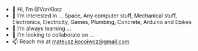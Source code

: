 - 👋 Hi, I’m @VonKlotz
- 👀 I’m interested in ... Space, Any computer stuff, Mechanical stuff, Electronics, Electricity, Games, Plumbing, Concrete, Arduino and Ebikes
- 🌱 I’m always learning ...
- 💞️ I’m looking to collaborate on ...
- 📫 Reach me at mateusz.kocoiwcz@gmail.com

<!---
VonKlotz/VonKlotz is a ✨ special ✨ repository because its `README.md` (this file) appears on your GitHub profile.
You can click the Preview link to take a look at your changes.
--->

